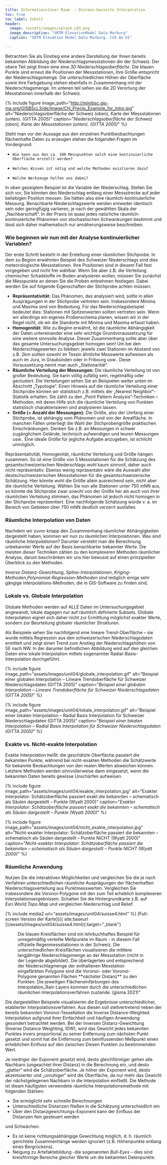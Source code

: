 ```yaml
---
title: Informationsloser Raum  – Distanz-basierte Interpolation
toc: true
toc_label: Inhalt
header:
  image: /assets/images/splash_L03.png
  image_description: "SRTM ElevationModel Data Marburg"
  caption: "SRTM Elevation Model Data Marburg. CC0 AG UI"

---
```




	 


Betrachten Sie als Einstieg eine andere Darstellung der Ihnen bereits bekannten Abbildung der Niederschlagsmesstationen din der Schweiz. Der obere Teil zeigt Ihnen eine eine *3D Niederschlagsoberfläche*. Die blauen Punkte sind erneut die Positionen der Messstationen, ihre Größe entspricht der Niederschlagsmenge. Die unterschiedlichen Höhen der Oberfläche sowie ihre Farbgebung stehen ebenfalls in Zusammenhang mit der Niederschlagsmenge. Im unteren teil sehen sie die 2D Verortung der Messtationen innerhalb der Schweiz.

{% include figure image_path="http://minibsc.gis-ma.org/GISBScL3/de/image/CH_Precip_Example_for_Intro.jpg" alt="Niederschlagsoberfläche der Schweiz (oben), Karte der Messstationen (unten). (GITTA 2005)" caption="*Niederschlagsoberfläche der Schweiz (oben), Karte der Messstationen (unten). (GITTA 2005)*" %}

Steht man vor der Aussage aus den einzelnen Punktbeobachtungen flächenhafte Daten zu erzeugen stehen die folgenden Fragen im Vordergrund:

*     Wie kann aus den ca. 100 Messpunkten solch eine kontinuierliche Oberfläche erstellt werden?
*     Welches Wissen ist nötig und welche Methoden existieren dazu?
*     Welche Werkzeuge helfen uns dabei?

In oben gezeigtem Beispiel ist die Variable der Niederschlag. Stellen Sie sich vor, Sie könnten den Niederschlag entlang einer Messstrecke auf jeder beliebigen Position messen. Sie hätten also eine räumlich-kontinuierliche Messung. Benachbarte Niederschlagswerte werden entweder identisch sein oder geringfügig variieren, je nach der gewählten Skala der „Nachbarschaft“. In der Praxis ist quasi jedes natürliche räumlich-kontinuierliche Phänomen von stochastischen Schwankungen bestimmt und lässt sich daher mathematisch nur annäherungsweise beschreiben.

### Wie beginnen wir nun mit der Analyse kontinuierlicher Variablen? 

Der erste Schritt besteht in der Erstellung einer räumlichen Stichprobe. In dem zu Beginn erwähnten Beispiel des Schweizer Niederschlags sind dies meteorologische Messstationen. Ihre Positionen sind in diesem Fall fest vorgegeben und nicht frei wählbar. Wenn Sie aber z.B. die Verteilung chemischer Schadstoffe im Boden analysieren wollen, müssen Sie zunächst die Messpunkte an denen Sie die Proben entnehmen festlegen. Dabei werden Sie auf folgende Eigenschaften der Stichprobe achten müssen:

*  **Repräsentativität:** Das Phänomen, das analysiert wird, sollte in allen Ausprägungen in der Stichprobe vertreten sein. Insbesondere Minima und Maxima sind von Bedeutung. Für das Niederschlagsbeispiel bedeutet dies: Stationen mit Spitzenwerten sollten vertreten sein. Wenn wir allerdings ein eigenes Probenschema planen, wissen wir in der Regel nicht, ob wir die Standorte mit Minima und Maxima erfasst haben.
*  **Homogenität:** Wie zu Beginn erwähnt, ist die räumliche Abhängigkeit der Daten untereinander eine sehr wichtige Grundvoraussetzung für eine weitere sinnvolle Analyse. Dieser Zusammenhang sollte aber über das gesamte Untersuchungsgebiet homogen sein! Um bei den Niederschlagswerten zu bleiben: jeweils zwei Stationen im Abstand von z.B. 2km sollten sowohl im Tessin ähnliche Messwerte aufweisen als auch im Jura, in Graubünden oder in Fribourg usw.. Diese Voraussetzung nennt man auch „Stationarität“.
*  **Räumliche Verteilung der Messungen:** Die räumliche Verteilung ist von großer Bedeutung. Sie kann völlig zufällig sein, regelmäßig oder geclustert. Die Verteilungen sehen Sie an Beispielen weiter unten im Abschnitt „Typologie“. Einen Hinweis auf die räumliche Verteilung einer Stichprobe können wir statistisch z.B. mittels der „Nearest Neighbor“-Statistik erhalten. Sie zählt zu den „Point Pattern Analysis“-Techniken – Methoden, mit deren Hilfe sich die räumliche Verteilung von Punkten statistisch charakterisieren und analysieren lassen.
*  **Größe (= Anzahl der Messungen):** Die Größe, also der Umfang einer Stichprobe, ist abhängig vom Phänomen und von der Arealfläche. In manchen Fällen unterliegt die Wahl der Stichprobengröße praktischen Einschränkungen. Denken Sie z.B. an Messungen in schwer zugänglichem Gelände, technisch aufwendigen und teuren Messungen usw.. Eine ideale Größe für jegliche Aufgabe anzugeben, ist schlicht unmöglich.

Repräsentativität, Homogenität, räumliche Verteilung und Größe hängen zusammen. So ist eine Größe von 5 Messstationen für die Schätzung des gesamtschweizerischen Niederschlags wohl kaum sinnvoll, daher auch nicht repräsentativ. Ebenso wenig repräsentativ wäre die Auswahl aller deutschschweizerischen Messstationen für die gesamtschweizerische Schätzung. Hier könnte wohl die Größe allein ausreichend sein, nicht aber die räumliche Verteilung. Wählen Sie nun alle Stationen unter 750 mNN aus, so könnte die Stichprobe zwar sowohl von der Größe her als auch von ihrer räumlichen Verteilung stimmen, das Phänomen ist jedoch nicht homogen in der Stichprobe repräsentiert. Eine nachfolgende Schätzung würde v. a. im Bereich von Gebieten über 750 mNN deutlich verzerrt ausfallen.


### Räumliche Interpolation von Daten

Nachdem wir zuvor knapp den Zusammenhang räumlicher Abhängigkeiten dargestellt haben, kommen wir nun zu räumlichen Interpolationen. Was sind räumliche *Interpolationen*? Darunter versteht man die Berechnung unbekannter Werte auf der Basis benachbarter bekannter Werte. Die meisten dieser Techniken zählen zu den komplexeren Methoden räumlicher Analyse, darum beschränken wir uns hier bewusst auf einen prinzipiellen Überblick zu den Methoden.

*Inverse Distanz-Gewichtung*, *Spline-Interpolationen*, *Kriging-Methoden*,*Polynomial-Regression-Methoden* sind lediglich einige sehr gängige Interpolations-Methoden, die in GIS-Software zu finden sind. 

### Lokale vs. Globale Interpolation

Globale Methoden werden auf ALLE Daten im Untersuchungsgebiet angewandt, lokale dagegen nur auf räumlich definierte Subsets. Globale Interpolation eignet sich daher nicht zur Ermittlung möglichst exakter Werte, sondern zur Beurteilung globaler räumlicher Strukturen.

Als Beispiele sehen Sie nachfolgend eine lineare Trend-Oberfläche – sie wurde mittels Regression aus den schweizerischen Niederschlagsdaten ermittelt und zeigt einen Trend zum Anstieg der Niederschlagshöhen von SE nach NW. In der darunter befindlichen Abbildung wird auf den gleichen Daten eine lokale Interpolation mittels sogenannter Radial-Basis-Interpolation durchgeführt.

{% include figure image_path="assets/images/unit04/globale_interpolation.gif" alt="Beispiel einer globalen Interpolation – Lineare Trendoberfläche für Schweizer Niederschlagsdaten (GITTA 2005)" caption="*Beispiel einer globalen Interpolation – Lineare Trendoberfläche für Schweizer Niederschlagsdaten (GITTA 2005)*" %}


{% include figure image_path="assets/images/unit04/lokale_interpolation.gif" alt="Beispiel einer lokalen Interpolation – Radial Basis Interpolation für Schweizer Niederschlagsdaten (GITTA 2005)" caption="*Beispiel einer lokalen Interpolation – Radial Basis Interpolation für Schweizer Niederschlagsdaten (GITTA 2005)*" %}

### Exakte vs. Nicht-exakte Interpolation

Exakte Interpolation heißt: die geschätzte Oberfläche passiert die bekannten Punkte, während bei nicht-exakten Methoden die Schätzwerte für bekannte Beobachtungen von den realen Werten abweichen können. Letztere Methoden werden sinnvollerweise dann eingesetzt, wenn die bekannten Daten bereits gewisse Unschärfen aufweisen.


{% include figure image_path="assets/images/unit04/exakte_interpolation.jpg" alt="Exakter Interpolator: Schätzoberfläche passiert exakt die bekannten – schematisch als Säulen dargestellt – Punkte (Wyatt 2000)" caption="*Exakter Interpolator: Schätzoberfläche passiert exakt die bekannten – schematisch als Säulen dargestellt – Punkte (Wyatt 2000)*" %}

{% include figure image_path="assets/images/unit04/nicht_exakte_interpolation.jpg" alt="Nicht-exakter Interpolator: Schätzoberfläche passiert die bekannten – schematisch als Säulen dargestellt – Punkte NICHT (Wyatt 2000)" caption="*Nicht-exakter Interpolator: Schätzoberfläche passiert die bekannten – schematisch als Säulen dargestellt – Punkte NICHT (Wyatt 2000)*" %}



### Räumliche Anwendung  
Nutzen Sie die interaktiven Möglichkeiten und vergleichen Sie die je nach Verfahren unterschiedlichen räumliche Ausprägungen der flächenhaften Niederschlagsverteilung aus Punktmesswerten. Vergleichen Sie insbesondere die  Voronoi-Polygone mit den zum Teil erheblich komplexeren Interpolationsergebnissen. Schalten Sie die Hintergrundkarte z.B. auf *Esri.World.Topo.Map* und vergleichen Niederschlag und Relief.

{% include media2 url="assets/images/unit04/suisse4.html" %}
[Full-screen Version der Karte]({{ site.baseurl }}/assets/images/unit04/suisse4.html){:target="_blank"} 
<figure>
  <figcaption>Die blauen Kreisflächen sind ein lehrbuchhaftes Beispiel für unregelmäßig verteilte Meßpunkte im Raum - in diesem Fall offizielle Regenmessstationen in der Schweiz. Die unterschiedlichen Kreisflächen visualisieren die mittlere langjährige Niederschlagsmenge an der Messstation (nicht in der Legende abgebildet). Die überlagerten und entsprechend der Niederschlagmenge der enthaltenen Messtation eingefärbten Polygone sind die Voronoi- oder Voronoi-Polygone genannten Flächen **nächster Distanz** zu den Punkten. Die jeweiligen Flächeneinfärbungen des Interpolation_Rain Layers kommen durch die unterschiedlichen räumlichen Interpolationsverfahren zustande.  (gisma 2021)" </figcaption>
</figure>


Die dargestellten Beispiele visualisieren die Ergebnisse unterschiedlicher, etablierter Interpolationsverfahren. Aus diesen soll stellvertretend neben der bereits bekannten Voronoi-Tessellation die Inverse Distance-Weighted Interpolation aufgrund ihrer Einfachheit und häufigen Anwendung gesondert betrachtet werden. Bei der Inversen Distanz-Gewichtung (Inverse Distance Weighting, IDW), wird das Gewicht jedes bekannten Punktes invers proportional zu seiner Entfernung zum nächsten Punkt gesetzt und somit hat die Entfernung zum beinflussenden Meßpunkt einen erheblichen Einfluss auf den zwischen Diesen Punkten zu bestimmenden Wert.

Je niedriger der Exponent gesetzt wird, desto gleichförmiger gehen alle Nachbarn (ungeachtet ihrer Distanz) in die Berechnung ein, und desto „glatter“ wird die Schätzoberfläche. Je höher der Exponent wird, desto akzentuierter und „unruhiger“ wird die Oberfläche, da nur mehr das Gewicht der nächstgelegenen Nachbarn in die Interpolation einfließt. Die Methode ist dieam häufigsten verwendete räumliche Interpolationsmethode mit folgenden Stärken:

*  Sie ermöglicht sehr schnelle Berechnungen
*  Unterschiedliche Distanzen fließen in die Schätzung unterschiedlich ein
*  Über den Distanzgewichtungs-Exponent kann der Einfluss der Distanzen fein gesteuert werden

und Schwächen:

*  Es ist keine richtungsabhängige Gewichtung möglich, d. h. räumlich gerichtete Zusammenhänge werden ignoriert (z.B. Höhenpunkte entlang eines Bergrückens).
*  Neigung zu Artefaktebildung -die sogenannten *Bull-Eyes* – dies sind kreisförmige Bereiche gleicher Werte um die bekannten Datenpunkte. 

